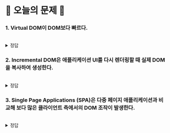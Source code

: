 # 💟 오늘의 문제 💟

### 1. Virtual DOM이 DOM보다 빠르다.

 <br>
<details>
<summary>정답</summary>
❌<br>
정보 제공만 하는 웹 페이지라면, 아무런 인터렉션이 발생하지 않기 때문에 DOM tree의 변화가 발생하지 않아서, 일반 DOM의 성능이 더 좋을 수 있다
</details>

### 2. Incremental DOM은 애플리케이션 UI를 다시 렌더링할 때 실제 DOM을 복사하여 생성한다.

<br>
<details>
<summary>정답</summary>
❌
<br>
Virtual DOM과 다르게, Incremental DOM은 애플리케이션 UI를 다시 렌더링할 때 실제 DOM을 복사해서 생성하지 않는다.또한, 애플리케이션 UI에 변경이 없다면 메모리를 할당하지도 않는다. 
<br>
→ Incremental DOM의 접근 방식은 메모리 사용을 크게 줄여준다.
</details>

### 3. Single Page Applications (SPA)은 다중 페이지 애플리케이션과 비교해 보다 많은 클라이언트 측에서의 DOM 조작이 발생한다.

<br>
<details>
<summary>정답</summary>
🅾️
<br>
SPA는 초기에 애플리케이션의 전체 페이지를 로드하고 이후에는 필요한 데이터만 가져와서 동적으로 콘텐츠를 갱신하기 때문에, 클라이언트 측에서 더 많은 DOM 조작이 발생한다. → 가상돔 사용 고려

</details>
<br>
